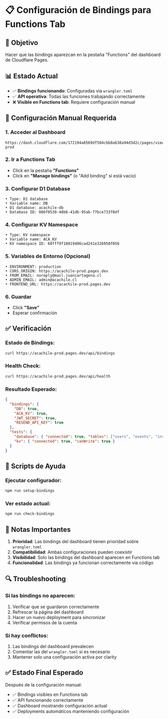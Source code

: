 # 📋 Configuración de Bindings para Functions Tab

## 🎯 Objetivo
Hacer que las bindings aparezcan en la pestaña "Functions" del dashboard de Cloudflare Pages.

## 📊 Estado Actual
- ✅ **Bindings funcionando**: Configuradas via `wrangler.toml`
- ✅ **API operativa**: Todas las funciones trabajando correctamente
- ❌ **Visible en Functions tab**: Requiere configuración manual

## 🔧 Configuración Manual Requerida

### 1. Acceder al Dashboard
```
https://dash.cloudflare.com/172194a6569df504cbb8a638a94d3d2c/pages/view/acachile-prod
```

### 2. Ir a Functions Tab
- Click en la pestaña **"Functions"**
- Click en **"Manage bindings"** (o "Add binding" si está vacío)

### 3. Configurar D1 Database
```
• Type: D1 database
• Variable name: DB
• D1 database: acachile-db
• Database ID: 086f0530-48b6-41db-95ab-77bce733f0df
```

### 4. Configurar KV Namespace  
```
• Type: KV namespace
• Variable name: ACA_KV
• KV namespace ID: 60fff9f10819406cad241e326950f056
```

### 5. Variables de Entorno (Opcional)
```
• ENVIRONMENT: production
• CORS_ORIGIN: https://acachile-prod.pages.dev
• FROM_EMAIL: noreply@mail.juancartagena.cl
• ADMIN_EMAIL: admin@acachile.cl
• FRONTEND_URL: https://acachile-prod.pages.dev
```

### 6. Guardar
- Click **"Save"**
- Esperar confirmación

## ✅ Verificación

### Estado de Bindings:
```bash
curl https://acachile-prod.pages.dev/api/bindings
```

### Health Check:
```bash
curl https://acachile-prod.pages.dev/api/health
```

### Resultado Esperado:
```json
{
  "bindings": {
    "DB": true,
    "ACA_KV": true,
    "JWT_SECRET": true,
    "RESEND_API_KEY": true
  },
  "tests": {
    "database": { "connected": true, "tables": ["users", "events", "inscriptions", ...] },
    "kv": { "connected": true, "canWrite": true }
  }
}
```

## 🚀 Scripts de Ayuda

### Ejecutar configurador:
```bash
npm run setup-bindings
```

### Ver estado actual:
```bash
npm run check-bindings
```

## 📝 Notas Importantes

1. **Prioridad**: Las bindings del dashboard tienen prioridad sobre `wrangler.toml`
2. **Compatibilidad**: Ambas configuraciones pueden coexistir
3. **Visibilidad**: Solo las bindings del dashboard aparecen en Functions tab
4. **Funcionalidad**: Las bindings ya funcionan correctamente via código

## 🔍 Troubleshooting

### Si las bindings no aparecen:
1. Verificar que se guardaron correctamente
2. Refrescar la página del dashboard
3. Hacer un nuevo deployment para sincronizar
4. Verificar permisos de la cuenta

### Si hay conflictos:
1. Las bindings del dashboard prevalecen
2. Comentar las del `wrangler.toml` si es necesario
3. Mantener solo una configuración activa por clarity

## ✅ Estado Final Esperado

Después de la configuración manual:
- ✅ Bindings visibles en Functions tab
- ✅ API funcionando correctamente  
- ✅ Dashboard mostrando configuración actual
- ✅ Deployments automáticos manteniendo configuración
